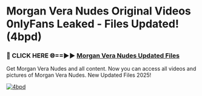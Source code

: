 # Morgan Vera Nudes Original Videos 0nlyFans Leaked - Files Updated! (4bpd)

<h3>🔴 CLICK HERE 🌐==►► <a href="https://tinyurl.com/ms9xzufz" rel="nofollow">Morgan Vera Nudes Updated Files</a></h3>

Get Morgan Vera Nudes and all content. Now you can access all videos and pictures of Morgan Vera Nudes. New Updated Files 2025!

[![4bpd](https://i.imgur.com/PQ7UWWw.gif)](https://tinyurl.com/ms9xzufz)
